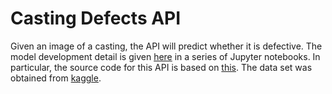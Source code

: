 # Casting Defects API

Given an image of a casting, the API will predict whether it is defective.  The model development detail is given [here](https://github.com/NickPTaylor/kaggle-casting-defects) in a series of Jupyter notebooks.  In particular, the source code for this API is based on [this](https://github.com/NickPTaylor/kaggle-casting-defects/tree/master/source/casting_defects_model).  The data set was obtained from [kaggle](https://www.kaggle.com/ravirajsinh45/real-life-industrial-dataset-of-casting-product).
